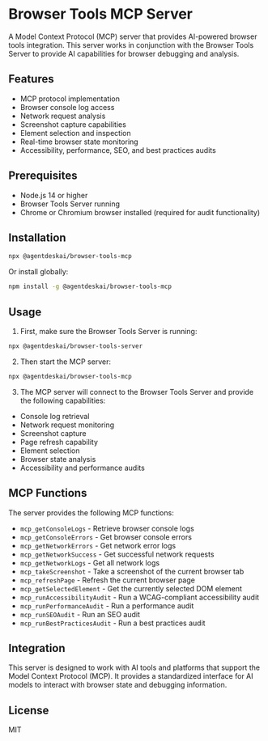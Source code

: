# Browser Tools MCP Server

A Model Context Protocol (MCP) server that provides AI-powered browser tools integration. This server works in conjunction with the Browser Tools Server to provide AI capabilities for browser debugging and analysis.

## Features

- MCP protocol implementation
- Browser console log access
- Network request analysis
- Screenshot capture capabilities
- Element selection and inspection
- Real-time browser state monitoring
- Accessibility, performance, SEO, and best practices audits

## Prerequisites

- Node.js 14 or higher
- Browser Tools Server running
- Chrome or Chromium browser installed (required for audit functionality)

## Installation

```bash
npx @agentdeskai/browser-tools-mcp
```

Or install globally:

```bash
npm install -g @agentdeskai/browser-tools-mcp
```

## Usage

1. First, make sure the Browser Tools Server is running:

```bash
npx @agentdeskai/browser-tools-server
```

2. Then start the MCP server:

```bash
npx @agentdeskai/browser-tools-mcp
```

3. The MCP server will connect to the Browser Tools Server and provide the following capabilities:

- Console log retrieval
- Network request monitoring
- Screenshot capture
- Page refresh capability
- Element selection
- Browser state analysis
- Accessibility and performance audits

## MCP Functions

The server provides the following MCP functions:

- `mcp_getConsoleLogs` - Retrieve browser console logs
- `mcp_getConsoleErrors` - Get browser console errors
- `mcp_getNetworkErrors` - Get network error logs
- `mcp_getNetworkSuccess` - Get successful network requests
- `mcp_getNetworkLogs` - Get all network logs
- `mcp_takeScreenshot` - Take a screenshot of the current browser tab
- `mcp_refreshPage` - Refresh the current browser page
- `mcp_getSelectedElement` - Get the currently selected DOM element
- `mcp_runAccessibilityAudit` - Run a WCAG-compliant accessibility audit
- `mcp_runPerformanceAudit` - Run a performance audit
- `mcp_runSEOAudit` - Run an SEO audit
- `mcp_runBestPracticesAudit` - Run a best practices audit

## Integration

This server is designed to work with AI tools and platforms that support the Model Context Protocol (MCP). It provides a standardized interface for AI models to interact with browser state and debugging information.

## License

MIT
